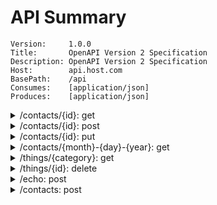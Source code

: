 # API Summary

```
Version:     1.0.0
Title:       OpenAPI Version 2 Specification
Description: OpenAPI Version 2 Specification
Host:        api.host.com
BasePath:    /api
Consumes:    [application/json]
Produces:    [application/json]
```

<details>
<summary>/contacts/{id}: get</summary>

`path parameters`
- name: `id`, type: `integer`


`responses`
- code: `200`, type: `models.ContactResponse`
	- name: `output`, type: `string`
- `default`, type: `Error`
	- name: `code`, type: `integer`
	- name: `status`, type: `string`
</details>

<details>
<summary>/contacts/{id}: post</summary>

`path parameters`
- name: `id`, type: `integer`

`body parameter`
- name: `body`, type: `models.ContactRequest`
	- name: `lastName`, type: `string`
	- name: `address`, type: `object`
		- name: `zipCode`, type: `string`
		- name: `street`, type: `string`
		- name: `city`, type: `string`
		- name: `state`, type: `string`
	- name: `input`, type: `string`
	- name: `firstName`, type: `string`

`responses`
- code: `200`, type: `models.ContactResponse`
	- name: `output`, type: `string`
- `default`, type: `Error`
	- name: `code`, type: `integer`
	- name: `status`, type: `string`
</details>

<details>
<summary>/contacts/{id}: put</summary>

`path parameters`
- name: `id`, type: `integer`

`body parameter`
- name: `body`, type: `models.ContactRequest`
	- name: `input`, type: `string`
	- name: `firstName`, type: `string`
	- name: `lastName`, type: `string`
	- name: `address`, type: `object`
		- name: `street`, type: `string`
		- name: `city`, type: `string`
		- name: `state`, type: `string`
		- name: `zipCode`, type: `string`

`responses`
- code: `200`, type: `models.ContactResponse`
	- name: `output`, type: `string`
- `default`, type: `Error`
	- name: `code`, type: `integer`
	- name: `status`, type: `string`
</details>

<details>
<summary>/contacts/{month}-{day}-{year}: get</summary>

`path parameters`
- name: `month`, type: `string`
- name: `day`, type: `string`
- name: `year`, type: `string`


`responses`
- code: `200`, type: `models.ContactResponse`
	- name: `output`, type: `string`
- `default`, type: `Error`
	- name: `code`, type: `integer`
	- name: `status`, type: `string`
</details>

<details>
<summary>/things/{category}: get</summary>

`path parameters`
- name: `category`, type: `string`

`query parameters`
- name: `q`, type: `string`


`responses`
- code: `200`, type: `[]web.ThingResponse`
	- name: `output`, type: `string`
- `default`, type: `Error`
	- name: `code`, type: `integer`
	- name: `status`, type: `string`
</details>

<details>
<summary>/things/{id}: delete</summary>

`path parameters`
- name: `id`, type: `integer`


`responses`
- `default`, type: `Error`
	- name: `code`, type: `integer`
	- name: `status`, type: `string`
</details>

<details>
<summary>/echo: post</summary>

`body parameter`
- name: `body`, type: `web.EchoRequest`
	- name: `input`, type: `string`

`responses`
- code: `200`, type: `web.EchoResponse`
	- name: `output`, type: `string`
- `default`, type: `Error`
	- name: `code`, type: `integer`
	- name: `status`, type: `string`
</details>

<details>
<summary>/contacts: post</summary>

`body parameter`
- name: `body`, type: `models.ContactRequest`
	- name: `lastName`, type: `string`
	- name: `address`, type: `object`
		- name: `street`, type: `string`
		- name: `city`, type: `string`
		- name: `state`, type: `string`
		- name: `zipCode`, type: `string`
	- name: `input`, type: `string`
	- name: `firstName`, type: `string`

`responses`
- code: `200`, type: `models.ContactResponse`
	- name: `output`, type: `string`
- `default`, type: `Error`
	- name: `code`, type: `integer`
	- name: `status`, type: `string`
</details>

